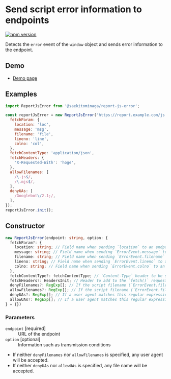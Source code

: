 # Send script error information to endpoints

[![npm version](https://badge.fury.io/js/%40saekitominaga%2Freport-js-error.svg)](https://badge.fury.io/js/%40saekitominaga%2Freport-js-error)

Detects the `error` event of the `window` object and sends error information to the endpoint.

## Demo

- [Demo page](https://saekitominaga.github.io/report-js-error/demo.html)

## Examples

```JavaScript
import ReportJsError from '@saekitominaga/report-js-error';

const reportJsError = new ReportJsError('https://report.example.com/js', {
  fetchParam: {
    location: 'loc',
    message: 'msg',
    filename: 'file',
    lineno: 'line',
    colno: 'col',
  },
  fetchContentType: 'application/json',
  fetchHeaders: {
    'X-Requested-With': 'hoge',
  },
  allowFilenames: [
    /\.js$/,
    /\.mjs$/,
  ],
  denyUAs: [
    /Googlebot\/2.1;/,
  ],
});
reportJsError.init();
```

## Constructor

```TypeScript
new ReportJsError(endpoint: string, option: {
  fetchParam?: {
    location: string; // Field name when sending `location` to an endpoint. The default value when omitted is `location`. (e.g. location=https%3A%2F%2Fexample.com%2Fpath%2Fto&message=(omit)&filename=(omit)&lineno=(omit)&colno=(omit) )
    message: string; // Field name when sending `ErrorEvent.message` to an endpoint. The default value when omitted is `message`. (e.g. location=(omit)&message=ReferenceError%3A+hoge+is+not+defined&filename=(omit)&lineno=(omit)&colno=(omit) )
    filename: string; // Field name when sending `ErrorEvent.filename` to an endpoint. The default value when omitted is `filename`. (e.g. location=(omit)&referrer=(omit)&message=(omit)&filename=https%3A%2F%2Fexample.com%2Fpath%2Fto&lineno=(omit)&colno=(omit) )
    lineno: string; // Field name when sending `ErrorEvent.lineno` to an endpoint. The default value when omitted is `lineno`. (e.g. location=(omit)&referrer=(omit)&message=(omit)&filename=(omit)&lineno=10&colno=(omit) )
    colno: string; // Field name when sending `ErrorEvent.colno` to an endpoint. The default value when omitted is `colno`. (e.g. location=(omit)&referrer=(omit)&message=(omit)&filename=(omit)&lineno=(omit)&colno=20 )
  },
  fetchContentType?: fetchContentType; // `Content-Type` header to be set in `fetch()` request. ('application/x-www-form-urlencoded' or 'application/json')
  fetchHeaders?: HeadersInit; // Header to add to the `fetch()` request. <https://fetch.spec.whatwg.org/#typedefdef-headersinit>
  denyFilenames?: RegExp[]; // If the script filename (`ErrorEvent.filename`) matches this regular expression, do not send report
  allowFilenames?: RegExp[]; // If the script filename (`ErrorEvent.filename`) matches this regular expression, send report
  denyUAs?: RegExp[]; // If a user agent matches this regular expression, do not send report
  allowUAs?: RegExp[]; // If a user agent matches this regular expression, send report
} = {})
```

### Parameters

<dl>
<dt><code>endpoint</code> [required]</dt>
<dd>URL of the endpoint</dd>
<dt><code>option</code> [optional]</dt>
<dd>Information such as transmission conditions</dd>
</dl>

- If neither `denyFilenames` nor `allowFilenames` is specified, any user agent will be accepted.
- If neither `denyUAs` nor `allowUAs` is specified, any file name will be accepted.
